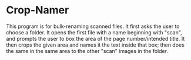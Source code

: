 # Crop-Namer
This program is for bulk-renaming scanned files.  It first asks the user to choose a folder.  It opens the first file with a name beginning with "scan", and prompts the user to box the area of the page number/intended title.   It then crops the given area and names it the text inside that box; then does the same in the same area to the other "scan" images in the folder.
